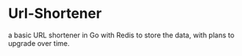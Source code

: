 # Url-Shortener
a basic URL shortener in Go with Redis to store the data, with plans to upgrade over time.
